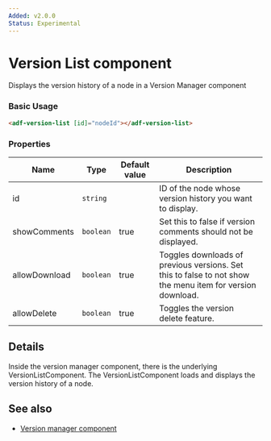 ```yaml
---
Added: v2.0.0
Status: Experimental
---
```

# Version List component

Displays the version history of a node in a Version Manager component

### Basic Usage

```html
<adf-version-list [id]="nodeId"></adf-version-list>
```

### Properties

| Name | Type | Default value | Description |
| ---- | ---- | ------------- | ----------- |
| id | `string` |  | ID of the node whose version history you want to display.  |
| showComments | `boolean` | true |  Set this to false if version comments should not be displayed.  |
| allowDownload | `boolean` | true |  Toggles downloads of previous versions. Set this to false to not show the menu item for version download.  |
| allowDelete | `boolean` | true | Toggles the version delete feature. |

## Details

Inside the version manager component, there is the underlying VersionListComponent.
The VersionListComponent loads and displays the version history of a node.

## See also

-   [Version manager component](version-manager.component.md)
